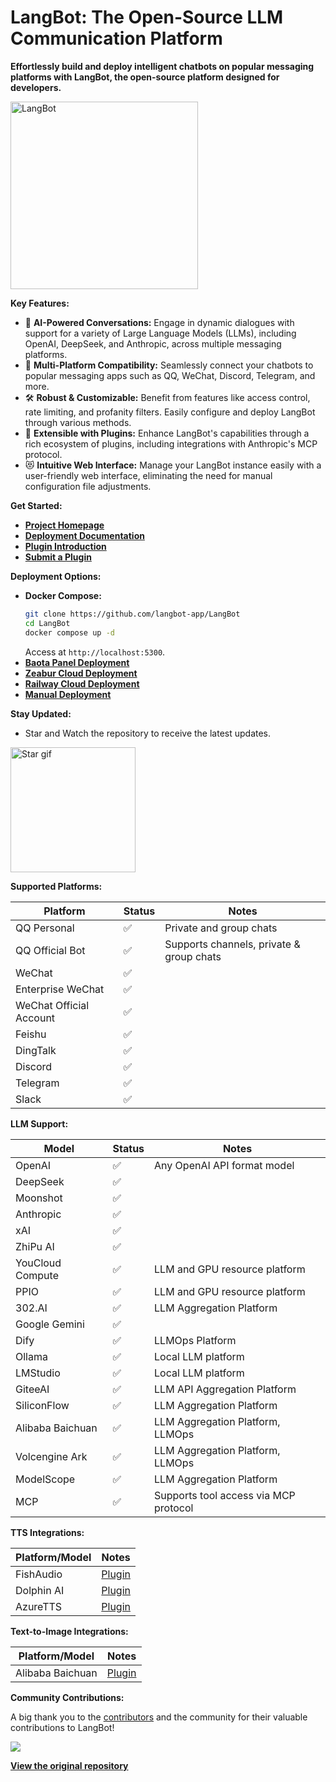 # LangBot: The Open-Source LLM Communication Platform

**Effortlessly build and deploy intelligent chatbots on popular messaging platforms with LangBot, the open-source platform designed for developers.**

[<img src="https://docs.langbot.app/social_zh.png" alt="LangBot" width="300"/>](https://langbot.app)

**Key Features:**

*   💬 **AI-Powered Conversations:** Engage in dynamic dialogues with support for a variety of Large Language Models (LLMs), including OpenAI, DeepSeek, and Anthropic, across multiple messaging platforms.
*   🤖 **Multi-Platform Compatibility:** Seamlessly connect your chatbots to popular messaging apps such as QQ, WeChat, Discord, Telegram, and more.
*   🛠️ **Robust & Customizable:** Benefit from features like access control, rate limiting, and profanity filters. Easily configure and deploy LangBot through various methods.
*   🧩 **Extensible with Plugins:** Enhance LangBot's capabilities through a rich ecosystem of plugins, including integrations with Anthropic's MCP protocol.
*   😻 **Intuitive Web Interface:** Manage your LangBot instance easily with a user-friendly web interface, eliminating the need for manual configuration file adjustments.

**Get Started:**

*   **[Project Homepage](https://langbot.app)**
*   **[Deployment Documentation](https://docs.langbot.app/zh/insight/guide.html)**
*   **[Plugin Introduction](https://docs.langbot.app/zh/plugin/plugin-intro.html)**
*   **[Submit a Plugin](https://github.com/langbot-app/LangBot/issues/new?assignees=&labels=%E7%8B%AC%E7%AB%8B%E6%8F%92%E4%BB%B6&projects=&template=submit-plugin.yml&title=%5BPlugin%5D%3A+%E8%AF%B7%E6%B1%82%E7%99%BB%E8%AE%B0%E6%96%B0%E6%8F%92%E4%BB%B6)**

**Deployment Options:**

*   **Docker Compose:**
    ```bash
    git clone https://github.com/langbot-app/LangBot
    cd LangBot
    docker compose up -d
    ```
    Access at `http://localhost:5300`.
*   **[Baota Panel Deployment](https://docs.langbot.app/zh/deploy/langbot/one-click/bt.html)**
*   **[Zeabur Cloud Deployment](https://zeabur.com/zh-CN/templates/ZKTBDH)**
*   **[Railway Cloud Deployment](https://railway.app/template/yRrAyL?referralCode=vogKPF)**
*   **[Manual Deployment](https://docs.langbot.app/zh/deploy/langbot/manual.html)**

**Stay Updated:**

*   Star and Watch the repository to receive the latest updates.

[<img src="https://docs.langbot.app/star.gif" alt="Star gif" width="200"/>](https://github.com/langbot-app/LangBot)

**Supported Platforms:**

| Platform              | Status | Notes                                |
| --------------------- | ------ | ------------------------------------ |
| QQ Personal           | ✅     | Private and group chats              |
| QQ Official Bot       | ✅     | Supports channels, private & group chats |
| WeChat                | ✅     |                                      |
| Enterprise WeChat     | ✅     |                                      |
| WeChat Official Account | ✅     |                                      |
| Feishu                | ✅     |                                      |
| DingTalk              | ✅     |                                      |
| Discord               | ✅     |                                      |
| Telegram              | ✅     |                                      |
| Slack                 | ✅     |                                      |

**LLM Support:**

| Model                            | Status | Notes                                |
| -------------------------------- | ------ | ------------------------------------ |
| OpenAI                          | ✅     | Any OpenAI API format model           |
| DeepSeek                        | ✅     |                                      |
| Moonshot                        | ✅     |                                      |
| Anthropic                       | ✅     |                                      |
| xAI                             | ✅     |                                      |
| ZhiPu AI                        | ✅     |                                      |
| YouCloud Compute              | ✅     | LLM and GPU resource platform      |
| PPIO                            | ✅     | LLM and GPU resource platform      |
| 302.AI                          | ✅     | LLM Aggregation Platform              |
| Google Gemini                   | ✅     |                                      |
| Dify                            | ✅     | LLMOps Platform                       |
| Ollama                          | ✅     | Local LLM platform                     |
| LMStudio                        | ✅     | Local LLM platform                     |
| GiteeAI                         | ✅     | LLM API Aggregation Platform          |
| SiliconFlow                     | ✅     | LLM Aggregation Platform              |
| Alibaba Baichuan                | ✅     | LLM Aggregation Platform, LLMOps      |
| Volcengine Ark                  | ✅     | LLM Aggregation Platform, LLMOps      |
| ModelScope                      | ✅     | LLM Aggregation Platform              |
| MCP                             | ✅     | Supports tool access via MCP protocol |

**TTS Integrations:**

| Platform/Model | Notes                                    |
| -------------- | ---------------------------------------- |
| FishAudio      | [Plugin](https://github.com/the-lazy-me/NewChatVoice) |
| Dolphin AI     | [Plugin](https://github.com/the-lazy-me/NewChatVoice) |
| AzureTTS       | [Plugin](https://github.com/Ingnaryk/LangBot_AzureTTS) |

**Text-to-Image Integrations:**

| Platform/Model | Notes |
| -------------- | ----- |
| Alibaba Baichuan | [Plugin](https://github.com/Thetail001/LangBot_BailianTextToImagePlugin) |

**Community Contributions:**

A big thank you to the [contributors](https://github.com/langbot-app/LangBot/graphs/contributors) and the community for their valuable contributions to LangBot!

<a href="https://github.com/langbot-app/LangBot/graphs/contributors">
  <img src="https://contrib.rocks/image?repo=langbot-app/LangBot" />
</a>

**[View the original repository](https://github.com/langbot-app/LangBot)**
